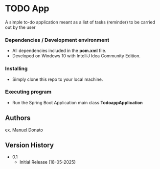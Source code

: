 # TODO App
A simple to-do application meant as a list of tasks (reminder) to be carried out by the user

### Dependencies / Development environment
* All dependencies included in the **pom.xml** file.
* Developed on Windows 10 with IntelliJ Idea Community Edition.

### Installing
* Simply clone this repo to your local machine.

### Executing program
* Run the Spring Boot Application main class **TodoappApplication**

## Authors
ex. [Manuel Donato](https://www.linkedin.com/in/manuel-donato/)

## Version History
* 0.1
    * Initial Release (18-05-2025)
